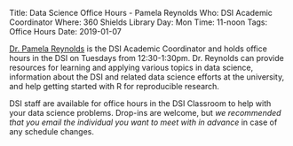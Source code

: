 Title: Data Science Office Hours - Pamela Reynolds
Who: DSI Academic Coordinator
Where: 360 Shields Library
Day: Mon
Time: 11-noon
Tags: Office Hours
Date: 2019-01-07

[Dr. Pamela Reynolds](mailto:plreynolds@ucdavis.edu) is the DSI Academic Coordinator and holds office hours in the DSI on Tuesdays from 12:30-1:30pm. Dr. Reynolds can provide resources for learning and applying various topics in data science, information about the DSI and related data science efforts at the university, and help getting started with R for reproducible research.

DSI staff are available for office hours in the DSI Classroom to
help with your data science problems. Drop-ins are welcome, but *we
recommended that you email the individual you want to meet with in advance* in
case of any schedule changes.
